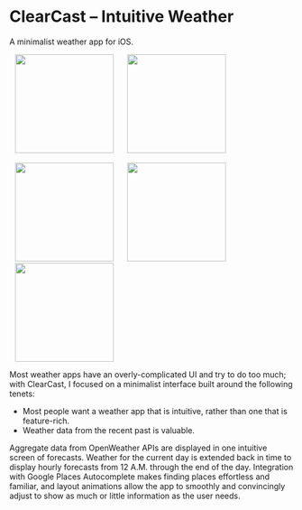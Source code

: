 # ClearCast – Intuitive Weather

A minimalist weather app for iOS.


<p>
    <img width="175" src="https://github.com/user-attachments/assets/07b6bf22-786e-450f-8b68-92ba6758f13e" hspace="10" >
    <img width="175" src="https://github.com/user-attachments/assets/44f89442-9f9a-44e2-9bc1-b136b92cb919" hspace="10" >
    <p>
    <img width="175" src="https://github.com/user-attachments/assets/dc83043b-dab8-4dec-8715-586cfc84e49f" hspace="10" >
    <img width="175" src="https://github.com/user-attachments/assets/4a8e9121-7484-4bf1-b4ff-81e78984db46" hspace="10" >
    <img width="175" src="https://github.com/user-attachments/assets/38fae91a-366d-428b-bbc4-0d7b934b8889" hspace="10" >
</p>


Most weather apps have an overly-complicated UI and try to do too much; with ClearCast, I focused on a minimalist interface built around the following tenets:

- Most people want a weather app that is intuitive, rather than one that is feature-rich.
- Weather data from the recent past is valuable.

Aggregate data from OpenWeather APIs are displayed in one intuitive screen of forecasts.
Weather for the current day is extended back in time to display hourly forecasts from 12 A.M. through the end of the day.
Integration with Google Places Autocomplete makes finding places effortless and familiar,
and layout animations allow the app to smoothly and convincingly adjust to show as much or little information as the user needs.
